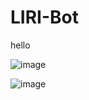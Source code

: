 # LIRI-Bot

hello

![image](https://user-images.githubusercontent.com/44584783/49752274-7f2f9c80-fc75-11e8-9420-c44e79614fdf.png)

![image](https://user-images.githubusercontent.com/44584783/49752332-aedea480-fc75-11e8-9ad8-7952bc4f0d7a.png)
